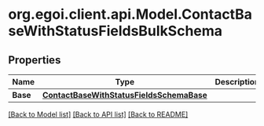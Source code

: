 # org.egoi.client.api.Model.ContactBaseWithStatusFieldsBulkSchema
## Properties

Name | Type | Description | Notes
------------ | ------------- | ------------- | -------------
**Base** | [**ContactBaseWithStatusFieldsSchemaBase**](ContactBaseWithStatusFieldsSchemaBase.md) |  | [optional] 

[[Back to Model list]](../README.md#documentation-for-models) [[Back to API list]](../README.md#documentation-for-api-endpoints) [[Back to README]](../README.md)

